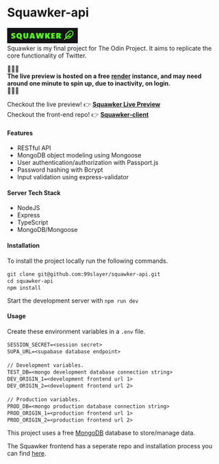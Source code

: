 # Squawker-api
![logo](./public/squawker-logo.png)\
Squawker is my final project for The Odin Project. It aims to replicate the core functionality of Twitter.

🚨🚨🚨\
**The live preview is hosted on a free [render](https://render.com/) instance, and may need around one minute to spin up, due to inactivity, on login.**\
🚨🚨🚨

Checkout the live preview! 👉 **[Squawker Live Preview](https://99slayer.github.io/squawker-client)**\
Checkout the front-end repo! 👉 **[Squawker-client](https://github.com/99slayer/squawker-client)**

#### Features
- RESTful API
- MongoDB object modeling using Mongoose
- User authentication/authorization with Passport.js
- Password hashing with Bcrypt
- Input validation using express-validator

#### Server Tech Stack
- NodeJS
- Express
- TypeScript
- MongoDB/Mongoose

#### Installation
To install the project locally run the following commands.
```
git clone git@github.com:99slayer/squawker-api.git
cd squawker-api
npm install
```
Start the development server with `npm run dev`

#### Usage
Create these environment variables in a `.env` file.
```
SESSION_SECRET=<session secret>
SUPA_URL=<supabase database endpoint>

// Development variables.
TEST_DB=<mongo development database connection string>
DEV_ORIGIN_1=<development frontend url 1>
DEV_ORIGIN_2=<development frontend url 2>

// Production variables.
PROD_DB=<mongo production database connection string>
PROD_ORIGIN_1=<production frontend url 1>
PROD_ORIGIN_2=<production frontend url 2>
```
This project uses a free [MongoDB](https://www.mongodb.com/) database to store/manage data.

The Squawker frontend has a seperate repo and installation process you can find [here](https://github.com/99slayer/squawker-client).
